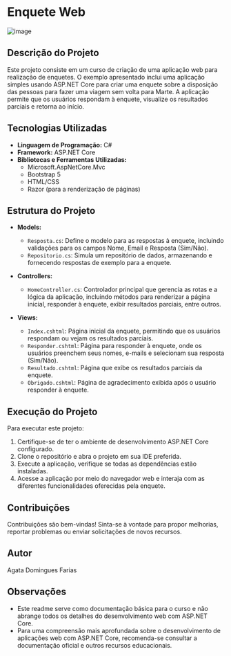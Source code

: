 # Enquete Web

![image](https://github.com/htadmg/EnqueteWeb/assets/124289385/06b768ca-38f0-417d-9a0f-e4fffd0f6a2c)

## Descrição do Projeto
Este projeto consiste em um curso de criação de uma aplicação web para realização de enquetes. O exemplo apresentado inclui uma aplicação simples usando ASP.NET Core para criar uma enquete sobre a disposição das pessoas para fazer uma viagem sem volta para Marte. A aplicação permite que os usuários respondam à enquete, visualize os resultados parciais e retorna ao início.

## Tecnologias Utilizadas
- **Linguagem de Programação:** C#
- **Framework:** ASP.NET Core
- **Bibliotecas e Ferramentas Utilizadas:**
    - Microsoft.AspNetCore.Mvc
    - Bootstrap 5
    - HTML/CSS
    - Razor (para a renderização de páginas)
  
## Estrutura do Projeto
- **Models:**
    - `Resposta.cs`: Define o modelo para as respostas à enquete, incluindo validações para os campos Nome, Email e Resposta (Sim/Não).
    - `Repositorio.cs`: Simula um repositório de dados, armazenando e fornecendo respostas de exemplo para a enquete.

- **Controllers:**
    - `HomeController.cs`: Controlador principal que gerencia as rotas e a lógica da aplicação, incluindo métodos para renderizar a página inicial, responder à enquete, exibir resultados parciais, entre outros.

- **Views:**
    - `Index.cshtml`: Página inicial da enquete, permitindo que os usuários respondam ou vejam os resultados parciais.
    - `Responder.cshtml`: Página para responder à enquete, onde os usuários preenchem seus nomes, e-mails e selecionam sua resposta (Sim/Não).
    - `Resultado.cshtml`: Página que exibe os resultados parciais da enquete.
    - `Obrigado.cshtml`: Página de agradecimento exibida após o usuário responder à enquete.

## Execução do Projeto
Para executar este projeto:
1. Certifique-se de ter o ambiente de desenvolvimento ASP.NET Core configurado.
2. Clone o repositório e abra o projeto em sua IDE preferida.
3. Execute a aplicação, verifique se todas as dependências estão instaladas.
4. Acesse a aplicação por meio do navegador web e interaja com as diferentes funcionalidades oferecidas pela enquete.

## Contribuições
Contribuições são bem-vindas! Sinta-se à vontade para propor melhorias, reportar problemas ou enviar solicitações de novos recursos.

## Autor
Agata Domingues Farias

## Observações
- Este readme serve como documentação básica para o curso e não abrange todos os detalhes do desenvolvimento web com ASP.NET Core.
- Para uma compreensão mais aprofundada sobre o desenvolvimento de aplicações web com ASP.NET Core, recomenda-se consultar a documentação oficial e outros recursos educacionais.
